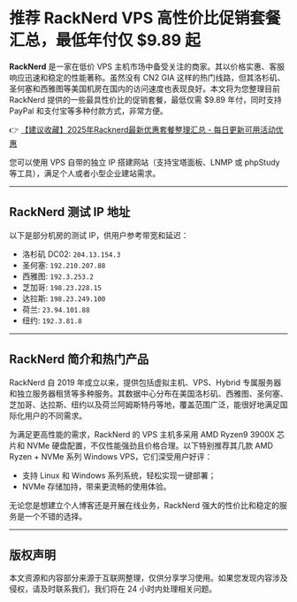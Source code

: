 # 推荐 RackNerd VPS 高性价比促销套餐汇总，最低年付仅 $9.89 起

**RackNerd** 是一家在低价 VPS 主机市场中备受关注的商家。其以价格实惠、客服响应迅速和稳定的性能著称。虽然没有 CN2 GIA 这样的热门线路，但其洛杉矶、圣何塞和西雅图等美国机房在国内的访问速度也表现良好。本文将为您整理目前 RackNerd 提供的一些最具性价比的促销套餐，最低仅需 $9.89 年付，同时支持 PayPal 和支付宝等多种付款方式，非常方便。

👉 [【建议收藏】2025年Racknerd最新优惠套餐整理汇总 - 每日更新可用活动优惠](https://bit.ly/Rack_Nerd)

您可以使用 VPS 自带的独立 IP 搭建网站（支持宝塔面板、LNMP 或 phpStudy 等工具），满足个人或者小型企业建站需求。

---

## RackNerd 测试 IP 地址

以下是部分机房的测试 IP，供用户参考带宽和延迟：

- 洛杉矶 DC02: `204.13.154.3`
- 圣何塞: `192.210.207.88`
- 西雅图: `192.3.253.2`
- 芝加哥: `198.23.228.15`
- 达拉斯: `198.23.249.100`
- 荷兰: `23.94.101.88`
- 纽约: `192.3.81.8`

---

## RackNerd 简介和热门产品

RackNerd 自 2019 年成立以来，提供包括虚拟主机、VPS、Hybrid 专属服务器和独立服务器租赁等多种服务。其数据中心分布在美国洛杉矶、西雅图、圣何塞、芝加哥、达拉斯、纽约以及荷兰阿姆斯特丹等地，覆盖范围广泛，能很好地满足国际化用户的不同需求。

为满足更高性能的需求，RackNerd 的 VPS 主机多采用 AMD Ryzen9 3900X 芯片和 NVMe 硬盘配置，不仅性能强劲且价格合理。以下特别推荐其几款 AMD Ryzen + NVMe 系列 Windows VPS，它们深受用户好评：

- 支持 Linux 和 Windows 系列系统，轻松实现一键部署；
- NVMe 存储加持，带来更流畅的使用体验。

无论您是想建立个人博客还是开展在线业务，RackNerd 强大的性价比和稳定的服务是一个不错的选择。

---

## 版权声明

本文资源和内容部分来源于互联网整理，仅供分享学习使用。如果您发现内容涉及侵权，请及时联系我们，我们将在 24 小时内处理相关问题。